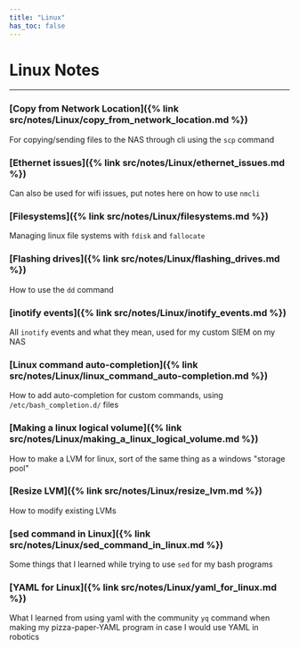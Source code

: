 ```yaml
---
title: "Linux"
has_toc: false
---
```

# Linux Notes
___

### [Copy from Network Location]({% link src/notes/Linux/copy_from_network_location.md %})
For copying/sending files to the NAS through cli using the `scp` command
### [Ethernet issues]({% link src/notes/Linux/ethernet_issues.md %})
Can also be used for wifi issues, put notes here on how to use `nmcli`
### [Filesystems]({% link src/notes/Linux/filesystems.md %})
Managing linux file systems with `fdisk` and `fallocate`
### [Flashing drives]({% link src/notes/Linux/flashing_drives.md %})
How to use the `dd` command
### [inotify events]({% link src/notes/Linux/inotify_events.md %})
All `inotify` events and what they mean, used for my custom SIEM on my NAS
### [Linux command auto-completion]({% link src/notes/Linux/linux_command_auto-completion.md %})
How to add auto-completion for custom commands, using `/etc/bash_completion.d/` files
### [Making a linux logical volume]({% link src/notes/Linux/making_a_linux_logical_volume.md %})
How to make a LVM for linux, sort of the same thing as a windows "storage pool"
### [Resize LVM]({% link src/notes/Linux/resize_lvm.md %})
How to modify existing LVMs
### [sed command in Linux]({% link src/notes/Linux/sed_command_in_linux.md %})
Some things that I learned while trying to use `sed` for my bash programs
### [YAML for Linux]({% link src/notes/Linux/yaml_for_linux.md %})
What I learned from using yaml with the community `yq` command when making my pizza-paper-YAML program in case I would use YAML in robotics


